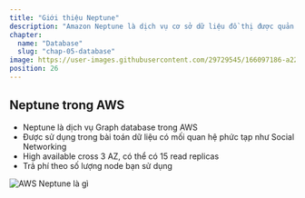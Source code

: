 ```yaml
---
title: "Giới thiệu Neptune"
description: "Amazon Neptune là dịch vụ cơ sở dữ liệu đồ thị được quản lý hoàn toàn, có tốc độ cao, đáng tin cậy giúp bạn dễ dàng xây dựng và chạy các ứng dụng."
chapter:
  name: "Database"
  slug: "chap-05-database"
image: https://user-images.githubusercontent.com/29729545/166097186-a22dce8c-8f7b-49f4-afa2-856e2e91f269.png
position: 26
---
```


## Neptune trong AWS

- Neptune là dịch vụ Graph database trong AWS
- Được sử dụng trong bài toán dữ liệu có mối quan hệ phức tạp như Social Networking
- High available cross 3 AZ, có thể có 15 read replicas
- Trả phí theo số lượng node bạn sử dụng

![AWS Neptune là gì](https://user-images.githubusercontent.com/29729545/166097186-a22dce8c-8f7b-49f4-afa2-856e2e91f269.png)
